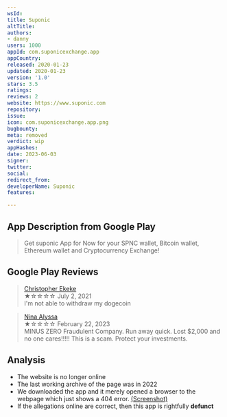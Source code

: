 ```yaml
---
wsId: 
title: Suponic
altTitle: 
authors:
- danny
users: 1000
appId: com.suponicexchange.app
appCountry: 
released: 2020-01-23
updated: 2020-01-23
version: '1.0'
stars: 3.5
ratings: 
reviews: 2
website: https://www.suponic.com
repository: 
issue: 
icon: com.suponicexchange.app.png
bugbounty: 
meta: removed
verdict: wip
appHashes: 
date: 2023-06-03
signer: 
twitter: 
social: 
redirect_from: 
developerName: Suponic
features: 

---
```


## App Description from Google Play

> Get suponic App for Now for your SPNC wallet, Bitcoin wallet, Ethereum wallet and Cryptocurrency Exchange!

## Google Play Reviews  

> [Christopher Ekeke](https://play.google.com/store/apps/details?id=com.suponicexchange.app&gl=us)<br>
  ★☆☆☆☆ July 2, 2021 <br>
       I'm not able to withdraw my dogecoin

> [Nina Alyssa](https://play.google.com/store/apps/details?id=com.suponicexchange.app&gl=us)<br>
  ★☆☆☆☆ February 22, 2023 <br>
       MINUS ZERO Fraudulent Company. Run away quick. Lost $2,000 and no one cares!!!!! This is a scam. Protect your investments.

## Analysis 

- The website is no longer online
- The last working archive of the page was in 2022
- We downloaded the app and it merely opened a browser to the webpage which just shows a 404 error. [(Screenshot)](https://twitter.com/BitcoinWalletz/status/1664836170256117760)
- If the allegations online are correct, then this app is rightfully **defunct**
